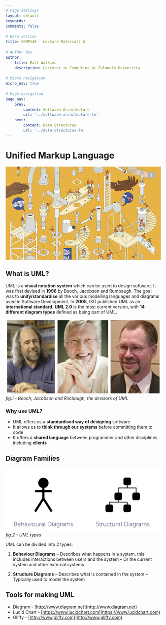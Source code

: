 ```yaml
---
# Page settings
layout: default
keywords:
comments: false

# Hero section
title: COMP140 - Lecture Materials 6

# Author box
author:
    title: Matt Watkins
    description: Lecturer in Computing at Falmouth University

# Micro navigation
micro_nav: true

# Page navigation
page_nav:
    prev:
        content: Software Architecture
        url: '../software-architecture-lm'
    next:
        content: Data Structures
        url: '../data-structures-lm'
---
```


# Unified Markup Language

![Hero Banner Image](images/uml-hero-banner.png)

## What is UML?
UML is a **visual notation system** which can be used to design software. It was first devised in **1996** by Booch, Jacobson and Rumbaugh. The goal was to **unify/standardise** all the various modelling languages and diagrams used in Software Development. In **2005**, ISO published UML as an **international standard**. **UML 2.0** is the most current version, with **14 different diagram types** defined as being part of UML.

![Inventors of UML](images/booch.png)
*fig.1 - Booch, Jacobson and Rimbaugh, the devisors of UML*

### Why use UML?

-   UML offers us a **standardised way of designing** software
-   It allows us to **think through our systems** before committing them to code
-   It offers a **shared language** between programmer and other disciplines including **clients**

## Diagram Families

![UML types](images/uml-types.png)
*fig.2 - UML types*

UML can be divided into 2 types:

1. **Behaviour Diagrams**
– Describes what happens in a system, this includes interactions between users and the system
– Or the current system and other external systems

2. **Structure Diagrams**
– Describes what is contained in the system
– Typically used to model the system

## Tools for making UML

-   Diagram - [http://www.diagram.net](http://www.diagram.net)
-   Lucid Chart - [https://www.lucidchart.com](https://www.lucidchart.com)
-   Gliffy - [http://www.gliffy.com](http://www.gliffy.com)
<!--stackedit_data:
eyJoaXN0b3J5IjpbMTU5ODk0MzA1MCwtMTk1Nzk0OTUyMCwxNj
M5MDMyNzcxLC04MzA2OTI0NjAsLTEzODc5MzU5NDVdfQ==
-->